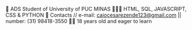 🚀 ADS Student of University of PUC MINAS
🧑🏻‍💻 HTML, SQL, JAVASCRIPT, CSS & PYTHON
📧 Contacts // e-mail: caiocesarezende123@gmail.com || number: (31) 98418-3550
👨🏻 18 years old and eager to learn 
